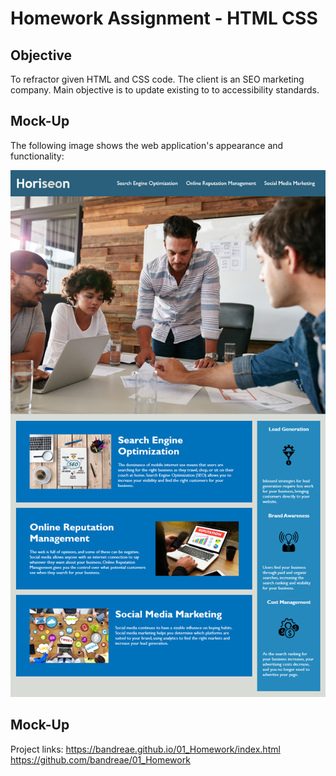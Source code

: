 # Homework Assignment - HTML CSS

## Objective

To refractor given HTML and CSS code. The client is an SEO marketing company. Main objective is to update existing to to accessibility standards.

## Mock-Up

The following image shows the web application's appearance and functionality:

![code refactor demo](./Website_Image/01-html-css-git-homework-demo.png)

## Mock-Up

Project links: 
https://bandreae.github.io/01_Homework/index.html
https://github.com/bandreae/01_Homework